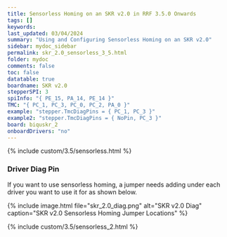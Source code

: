 ```yaml
---
title: Sensorless Homing on an SKR v2.0 in RRF 3.5.0 Onwards
tags: []
keywords: 
last_updated: 03/04/2024
summary: "Using and Configuring Sensorless Homing on an SKR v2.0"
sidebar: mydoc_sidebar
permalink: skr_2.0_sensorless_3_5.html
folder: mydoc
comments: false
toc: false
datatable: true
boardname: SKR v2.0
stepperSPI: 3
spiInfo: "{ PE_15, PA_14, PE_14 }"
TMC: "{ PC_1, PC_3, PC_0, PC_2, PA_0 }"
example: "stepper.TmcDiagPins = { PC_1, PC_3 }"
example2: "stepper.TmcDiagPins = { NoPin, PC_3 }"
board: biquskr_2
onboardDrivers: "no"
---
```


{% include custom/3.5/sensorless.html %}

### Driver Diag Pin

If you want to use sensorless homing, a jumper needs adding under each driver you want to use it for as shown below.

{% include image.html file="skr_2.0_diag.png" alt="SKR v2.0 Diag" caption="SKR v2.0 Sensorless Homing Jumper Locations" %}

{% include custom/3.5/sensorless_2.html %}
